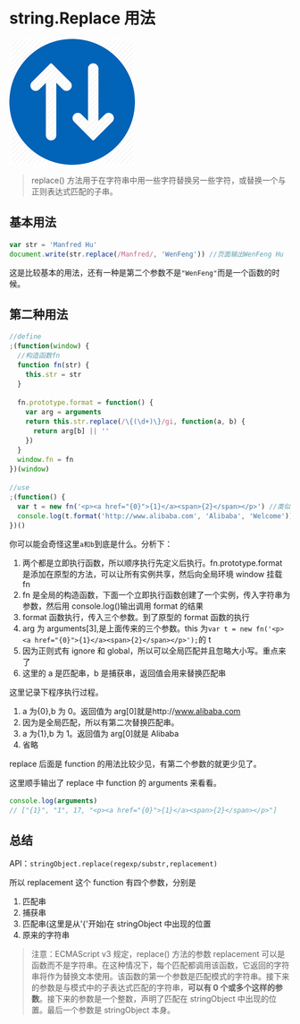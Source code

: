 # string.Replace 用法

![查找替换](../images/replace.png)

> replace() 方法用于在字符串中用一些字符替换另一些字符，或替换一个与正则表达式匹配的子串。

## 基本用法

```javascript
var str = 'Manfred Hu'
document.write(str.replace(/Manfred/, 'WenFeng')) //页面输出WenFeng Hu
```

这是比较基本的用法，还有一种是第二个参数不是`"WenFeng"`而是一个函数的时候。

## 第二种用法

```javascript
//define
;(function(window) {
  //构造函数fn
  function fn(str) {
    this.str = str
  }

  fn.prototype.format = function() {
    var arg = arguments
    return this.str.replace(/\{(\d+)\}/gi, function(a, b) {
      return arg[b] || ''
    })
  }
  window.fn = fn
})(window)

//use
;(function() {
  var t = new fn('<p><a href="{0}">{1}</a><span>{2}</span></p>') //类似参数化的输出
  console.log(t.format('http://www.alibaba.com', 'Alibaba', 'Welcome')) //<p><a href="http://www.alibaba.com">Alibaba</a><span>Welcome</span></p>
})()
```

你可以能会奇怪这里`a和b`到底是什么。分析下：


1. 两个都是立即执行函数，所以顺序执行先定义后执行。fn.prototype.format 是添加在原型的方法，可以让所有实例共享，然后向全局环境 window 挂载 fn
2. fn 是全局的构造函数，下面一个立即执行函数创建了一个实例，传入字符串为参数，然后用 console.log()输出调用 format 的结果
3. format 函数执行，传入三个参数。到了原型的 format 函数的执行
4. arg 为 arguments[3],是上面传来的三个参数。this 为`var t = new fn('<p><a href="{0}">{1}</a><span>{2}</span></p>');`的 t
5. 因为正则式有 ignore 和 global，所以可以全局匹配并且忽略大小写。重点来了
6. 这里的 a 是匹配串，b 是捕获串，返回值会用来替换匹配串

这里记录下程序执行过程。

1. a 为{0},b 为 0。返回值为 arg[0]就是http://www.alibaba.com
2. 因为是全局匹配，所以有第二次替换匹配串。
3. a 为{1},b 为 1。返回值为 arg[0]就是 Alibaba
4. 省略

replace 后面是 function 的用法比较少见，有第二个参数的就更少见了。

这里顺手输出了 replace 中 function 的 arguments 来看看。

```javascript
console.log(arguments)
// ["{1}", "1", 17, "<p><a href="{0}">{1}</a><span>{2}</span></p>"]
```

## 总结

API：`stringObject.replace(regexp/substr,replacement)`

所以 replacement 这个 function 有四个参数，分别是

1. 匹配串
2. 捕获串
3. 匹配串(这里是从'{'开始)在 stringObject 中出现的位置
4. 原来的字符串

> 注意：ECMAScript v3 规定，replace() 方法的参数 replacement 可以是函数而不是字符串。在这种情况下，每个匹配都调用该函数，它返回的字符串将作为替换文本使用。该函数的第一个参数是匹配模式的字符串。接下来的参数是与模式中的子表达式匹配的字符串，**可以有 0 个或多个这样的参数**。接下来的参数是一个整数，声明了匹配在 stringObject 中出现的位置。最后一个参数是 stringObject 本身。
